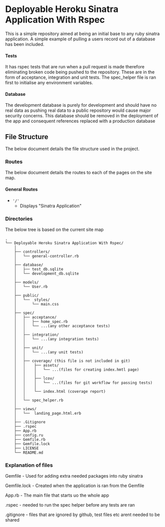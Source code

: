 # Deployable Heroku Sinatra Application With Rspec
This is a simple repository aimed at being an initial base to any ruby sinatra application. A simple example of pulling a users record out of a database has been included.

#### Tests
It has rspec tests that are run when a pull request is made therefore eliminating broken code being pushed to the repository. These are in the form of acceptance, integration and unit tests. The spec_helper file is ran first to initialise any environment variables.

#### Database
The development database is purely for development and should have no real data as pushing real data to a public repository would cause major security concerns. This database should be removed in the deployment of the app and consequent references replaced with a production database  

  
## File Structure
The below document details the file structure used in the project.

### Routes
The below document details the routes to each of the pages on the site map.
#### General Routes

* `'/'`
  * Displays "Sinatra Application"
  

### Directories

The below tree is based on the current site map
```
.
└── Deployable Heroku Sinatra Application With Rspec/
    │
    ├── controllers/
    │   └── general-controller.rb
    │
    ├── database/
    │   ├── test_db.sqlite
    │   └── development_db.sqlite
    │
    ├── models/
    │   └── User.rb
    │
    ├── public/
    │   └──  styles/
    │       └── main.css
    │
    ├── spec/
    │   ├── acceptance/
    │   │   ├── home_spec.rb
    │   │   └── ...(any other acceptance tests)
    │   │
    │   ├── integration/
    │   │   └── ...(any integration tests)
    │   │
    │   ├── unit/
    │   │   └── ...(any unit tests)
    │   │
    │   ├── coverage/ (this file is not included in git)
    │   │    ├── assets/
    │   │    │   └── ...(files for creating index.hmtl page)
    │   │    │
    │   │    ├── lcov/
    │   │    │   └── ...(files for git workflow for passing tests)
    │   │    │
    │   │    └── index.html (coverage report)
    │   │
    │   └── spec_helper.rb
    │
    ├── views/
    │   └──  landing_page.html.erb
    │
    ├── .Gitignore
    ├── .rspec
    ├── App.rb
    ├── config.ru
    ├── Gemfile.rb
    ├── Gemfile.lock
    ├── LICENSE
    └── README.md
```

### Explanation of files
Gemfile - Used for adding extra needed packages into ruby sinatra

Gemfile.lock - Created when the application is ran from the Gemfile

App.rb - The main file that starts uo the whole app

.rspec - needed to run the spec helper before any tests are ran

.gitignore - files that are ignored by github, test files etc arent needed to be shared


